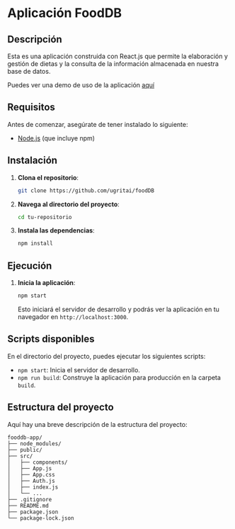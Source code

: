 # Aplicación FoodDB

## Descripción
Esta es una aplicación construida con React.js que permite la elaboración y gestión de dietas y la consulta de la información almacenada en nuestra base de datos.

Puedes ver una demo de uso de la aplicación [aquí](https://drive.google.com/file/d/19o2rnG7faQAHBFGzdVJDY4vF_AghscpA/view?usp=sharing)

## Requisitos
Antes de comenzar, asegúrate de tener instalado lo siguiente:
- [Node.js](https://nodejs.org/) (que incluye npm)

## Instalación

1. **Clona el repositorio**:
   ```sh
   git clone https://github.com/ugritai/foodDB
   ```

2. **Navega al directorio del proyecto**:
    ```sh
   cd tu-repositorio
   ```

3. **Instala las dependencias**:
    ```sh
   npm install
   ```

## Ejecución

1. **Inicia la aplicación**:
    ```sh
   npm start
   ```
   Esto iniciará el servidor de desarrollo y podrás ver la aplicación en tu navegador en `http://localhost:3000`.

## Scripts disponibles

En el directorio del proyecto, puedes ejecutar los siguientes scripts:

- `npm start`: Inicia el servidor de desarrollo.
- `npm run build`: Construye la aplicación para producción en la carpeta `build`.

## Estructura del proyecto

Aquí hay una breve descripción de la estructura del proyecto:

```
fooddb-app/
├── node_modules/
├── public/
├── src/
│   ├── components/
│   ├── App.js
│   ├── App.css
│   ├── Auth.js
│   ├── index.js
│   └── ...
├── .gitignore
├── README.md
├── package.json
└── package-lock.json
```
